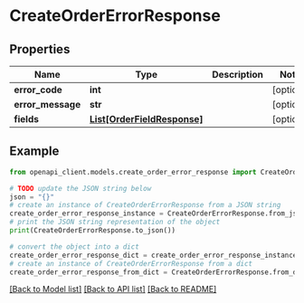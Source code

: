 # CreateOrderErrorResponse


## Properties

Name | Type | Description | Notes
------------ | ------------- | ------------- | -------------
**error_code** | **int** |  | [optional] 
**error_message** | **str** |  | [optional] 
**fields** | [**List[OrderFieldResponse]**](OrderFieldResponse.md) |  | [optional] 

## Example

```python
from openapi_client.models.create_order_error_response import CreateOrderErrorResponse

# TODO update the JSON string below
json = "{}"
# create an instance of CreateOrderErrorResponse from a JSON string
create_order_error_response_instance = CreateOrderErrorResponse.from_json(json)
# print the JSON string representation of the object
print(CreateOrderErrorResponse.to_json())

# convert the object into a dict
create_order_error_response_dict = create_order_error_response_instance.to_dict()
# create an instance of CreateOrderErrorResponse from a dict
create_order_error_response_from_dict = CreateOrderErrorResponse.from_dict(create_order_error_response_dict)
```
[[Back to Model list]](../README.md#documentation-for-models) [[Back to API list]](../README.md#documentation-for-api-endpoints) [[Back to README]](../README.md)


